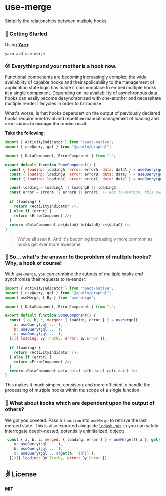 # use-merge
Simplify the relationships between multiple hooks.

### 🚀 Getting Started

Using [**Yarn**](https://yarnpkg.com):

```sh
yarn add use-merge
```

### 😲 Everything and your mother is a hook now.
Functional components are becoming increasingly complex; the wide availability of capable hooks and their applicability to the management of application state logic has made it commonplace to embed multiple hooks in a single component. Depending on the availability of asynchronous data, hooks can easily become desynchronized with one-another and necessitate multiple render lifecycles in order to harmonize.

What's worse, is that hooks dependent on the output of previously declared hooks require non-trivial and repetitive manual management of loading and error states to manage the render result.

**Take the following:**

```javascript
import { ActivityIndicator } from "react-native";
import { useQuery, gql } from "@apollo/graphql";

import { DataComponent, ErrorComponent } from ".";

export default function SomeComponent() {
  const { loading: loadingA, error: errorA, data: dataA } = useQuery(gql`...`);
  const { loading: loadingB, error: errorB, data: dataB } = useQuery(gql`...`);
  const { loading: loadingC, error: errorC, data: dataC } = useQuery(gql`...`);
  
  const loading = loadingA || loadingB || loadingC;
  const error = errorA || errorB || errorC; // Not to mention, this swallows errors...
  
  if (loading) {
    return <ActivityIndicator />;
  } else if (error) {
    return <ErrorComponent />;
  }
  return <DataComponent a={dataA} b={dataB} c={dataC} />;
}
```

> We've all seen it. And it's becoming increasingly more common as hooks get ever more awesome.

### 🤔 So... what's the answer to the problem of multiple hooks? Why, a hook of course!

With `use-merge`, you can combine the outputs of multiple hooks _and_ synchronize their requests to re-render:

```javascript
import { ActivityIndicator } from "react-native";
import { useQuery, gql } from "@apollo/graphql";
import useMerge, { By } from "use-merge";

import { DataComponent, ErrorComponent } from ".";

export default function SomeComponent() {
  const { a, b, c, merged: { loading, error } } = useMerge({
    a: useQuery(gql`...`),
    b: useQuery(gql`...`),
    c: useQuery(gql`...`),
  })({ loading: By.Truthy, error: By.Error });
  
  if (loading) {
    return <ActivityIndicator />;
  } else if (error) {
    return <ErrorComponent />;
  }
  return <DataComponent a={a.data} b={b.data} c={c.data} />;
}
```

This makes it much simpler, consistent and more efficient to handle the processing of multiple hooks within the scope of a single function.

### 🤔 What about hooks which are dependent upon the output of others?

We got you covered. Pass a `function` into `useMerge` to retrieve the last merged state. This is also exported alongside [`lodash.get`](https://lodash.com/docs/4.17.15#get) so you can safely interrogate deeply-nested, potentially uninitialized, objects.

```javascript
 const { a, b, c, merged: { loading, error } } = useMerge(({ a }, get) => ({
    a: useQuery(gql`...`),
    b: useQuery(gql`...`),
    c: useQuery(gql`...${get(a, 'id')}`),
  }))({ loading: By.Truthy, error: By.Error });
```

## ✌️ License
[**MIT**](./LICENSE)

